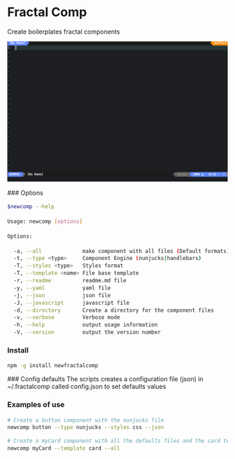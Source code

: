 # Fractal Comp

Create boilerplates fractal components

![vimnewcomp](https://raw.githubusercontent.com/FrancisVega/fractalcomp/master/assets/newcomp-anim.gif)

### Options

```bash
$newcomp --help

Usage: newcomp [options]

Options:

  -a, --all             make component with all files (Default formats)
  -t, --type <type>     Component Engine (nunjucks|handlebars)
  -T, --styles <type>   Styles format
  -T, --template <name> File base template
  -r, --readme          readme.md file
  -y, --yaml            yaml file
  -j, --json            json file
  -J, --javascript      javascript file
  -d, --directory       Create a directory for the component files
  -v, --verbose         Verbose mode
  -h, --help            output usage information
  -V, --version         output the version number
```

### Install

```bash
npm -g install newfractalcomp
```

### Config defaults
The scripts creates a configuration file (json) in ~/.fractalcomp called config.json to set defaults values

### Examples of use

```bash
# Create a button component with the nunjucks file
newcomp button --type nunjucks --styles css --json
```

```bash
# Create a myCard component with all the defaults files and the card template
newcomp myCard --template card --all
```
